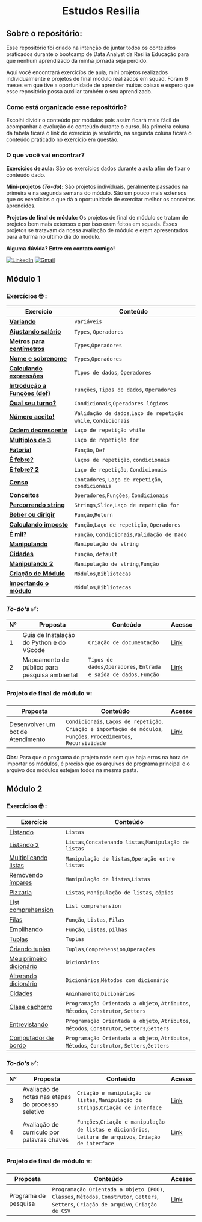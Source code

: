 
</p>
<p align="left">
<h1 align="center">Estudos Resilia</h3>
</p>


## Sobre o repositório:

Esse repositório foi criado na intenção de juntar todos os conteúdos práticados durante o bootcamp de Data Analyst da Resilia Educação para que nenhum aprendizado da minha jornada seja perdido. 

Aqui você encontrará exercicíos de aula, mini projetos realizados individualmente e projetos de final módulo realizados em squad. Foram 6 meses em que tive a oportunidade de aprender muitas coisas e espero que esse repositório possa auxiliar também o seu aprendizado.

### Como está organizado esse repositório?

Escolhi dividir o conteúdo por módulos pois assim ficará mais fácil de acompanhar a evolução do conteúdo durante o curso. Na primeira coluna da tabela ficará o link do exercício ja resolvido, na segunda coluna ficará o conteúdo práticado no exercício em questão.
<p>

### O que você vai encontrar?

**Exercicios de aula:** São os exercícios dados durante a aula afim de fixar o conteúdo dado. 

**Mini-projetos (*To-do*):** São projetos indivíduais, geralmente passados na primeira e na segunda semana do módulo. São um pouco mais extensos que os exercícios o que dá a oportunidade de exercitar melhor os conceitos aprendidos.

**Projetos de final de módulo:**  Os projetos de final de módulo se tratam de projetos bem mais extensos e por isso eram feitos em squads. Esses projetos se tratavam da nossa avaliação de módulo e eram apresentados para a turma no último dia do módulo.
</p>

**Alguma dúvida? Entre em contato comigo!**


[![LinkedIn](https://img.shields.io/badge/-LINKEDIN-0077B5?style=for-the-badge&logo=linkedin&logoColor=white)](https://www.linkedin.com/in/luizasampaiods/) [![Gmail](https://img.shields.io/badge/-Gmail-e3241e?style=for-the-badge&logo=Gmail&logoColor=white)](https://mail.google.com/mail/u/0/?fs=1&to=ssampaiolu@gmail.com&su=Contato%20via%20curr%C3%ADculo.&body=&bcc=&tf=cm)



## Módulo 1

### Exercícios 🤓 :

| Exercício | Conteúdo |
|--|--|
| [**Variando**](https://github.com/luizasampaio-s/EstudosResilia/blob/main/M%C3%B3dulo1/Variando.py)  | `variáveis` |  
|[**Ajustando salário**](https://github.com/luizasampaio-s/EstudosResilia/blob/main/M%C3%B3dulo1/Ajustando-sal%C3%A1rio.py)|`Types`, `Operadores`|
|[**Metros para centímetros**](https://github.com/luizasampaio-s/EstudosResilia/blob/main/M%C3%B3dulo1/Metros-para-cent%C3%ADmetros.py)|`Types`,`Operadores`
|[**Nome e sobrenome**](https://github.com/luizasampaio-s/EstudosResilia/blob/main/M%C3%B3dulo1/4-Nome-e-sobrenome.py)|`Types`,`Operadores`|
|[**Calculando expressões**](https://github.com/luizasampaio-s/EstudosResilia/blob/main/M%C3%B3dulo1/5-Calculando-express%C3%B5es.py)| `Tipos de dados`, `Operadores` |
|[**Introdução a Funções (def)**](https://github.com/luizasampaio-s/EstudosResilia/blob/main/M%C3%B3dulo1/6-Introdu%C3%A7%C3%A3o-funcoes.py)|`Funções`, `Tipos de dados`, `Operadores`|
|[**Qual seu turno?**](https://github.com/luizasampaio-s/EstudosResilia/blob/main/M%C3%B3dulo1/7-Turno.py)| `Condicionais`,`Operadores lógicos`
|[**Número aceito!**](https://github.com/luizasampaio-s/EstudosResilia/blob/main/M%C3%B3dulo1/8-N%C3%BAmero-aceito.py)| `Validação de dados`,`Laço de repetição while`, `Condicionais`|
|[**Ordem decrescente**](https://github.com/luizasampaio-s/EstudosResilia/blob/main/M%C3%B3dulo1/9-Ordem-decrescente.py)|`Laço de repetição while`|
|[**Multiplos de 3**](https://github.com/luizasampaio-s/EstudosResilia/blob/main/M%C3%B3dulo1/10-Multiplos-de-3.py)| `Laço de repetição for`|
|[**Fatorial**](https://github.com/luizasampaio-s/EstudosResilia/blob/main/M%C3%B3dulo1/11-Fatorial.py)| `Função`, `Def`|
|[**É febre?**](https://github.com/luizasampaio-s/EstudosResilia/blob/main/M%C3%B3dulo1/12-%C3%89-Febre.py)| `laços de repetição`, `condicionais` |
|[**É febre? 2**](https://github.com/luizasampaio-s/EstudosResilia/blob/main/M%C3%B3dulo1/13-%C3%89-Febre-2.py)| `Laço de repetição`, `Condicionais`|
|[**Censo**](https://github.com/luizasampaio-s/EstudosResilia/blob/main/M%C3%B3dulo1/14-Censo.py)|`Contadores`, `Laço de repetição`, `condicionais`|
|[**Conceitos**](https://github.com/luizasampaio-s/EstudosResilia/blob/main/M%C3%B3dulo1/15-Conceitos.py)| `Operadores`,`Funções`, `Condicionais`|
|[**Percorrendo string**](https://github.com/luizasampaio-s/EstudosResilia/blob/main/M%C3%B3dulo1/16-Percorrendo-String.py)|`Strings`,`Slice`,`Laço de repetição for`|
|[**Beber ou dirigir**](https://github.com/luizasampaio-s/EstudosResilia/blob/main/M%C3%B3dulo1/17-Beber-ou-dirigir.py)| `Função`,`Return`|
|[**Calculando imposto**](https://github.com/luizasampaio-s/EstudosResilia/blob/main/M%C3%B3dulo1/18-Calculo-imposto.py)| `Função`,`Laço de repetição`, `Operadores`|
|[**É mil?**](https://github.com/luizasampaio-s/EstudosResilia/blob/main/M%C3%B3dulo1/19-Maior-menor-que-mil.py)|`Função`, `Condicionais`,`Validação de Dado`|
|[**Manipulando**](https://github.com/luizasampaio-s/EstudosResilia/blob/main/M%C3%B3dulo1/20-Manipulando.py)|`Manipulação de string`|
|[**Cidades**](https://github.com/luizasampaio-s/EstudosResilia/blob/main/M%C3%B3dulo1/21-Cidade-Pais.py)|  `função`, `default`|
|[**Manipulando 2**](https://github.com/luizasampaio-s/EstudosResilia/blob/main/M%C3%B3dulo1/22-Def-String.py)| `Manipulação de string`,`Função`|
|[**Criação de Módulo**](https://github.com/luizasampaio-s/EstudosResilia/blob/main/M%C3%B3dulo1/Modulo.py)| `Módulos`,`Bibliotecas`|
|[**Importando o módulo**](https://github.com/luizasampaio-s/EstudosResilia/blob/main/M%C3%B3dulo1/24-Utilizando-modulo.py)| `Módulos`,`Bibliotecas`|

### *To-do's* ✅:

N° | Proposta | Conteúdo| Acesso | 
|--|--|--|--|
1 | Guia de Instalação do Python e do VScode | `Criação de documentação`| [Link](https://docs.google.com/document/d/1bUfA332_vvT7TfLuMuVgFAmHhsRMa53pSWmwzvCvMLA/edit?usp=sharing)
2| Mapeamento de público para pesquisa ambiental |`Tipos de dados`,`Operadores`, `Entrada e saída de dados`, `Função`|[Link](https://github.com/luizasampaio-s/EstudosResilia/blob/main/M%C3%B3dulo1/TODO%232%20-%20Luiza%20Sampaio%20%5BT20%5D.py)
### **Projeto de final de módulo ⭐**:

| Proposta | Conteúdo| Acesso | 
|--|--|--|
|Desenvolver um bot de Atendimento| `Condicionais`, `Laços de repetição`, `Criação e importação de módulos`, `Funções`, `Procedimentos`, `Recursividade`| [Link](https://github.com/luizasampaio-s/Projeto1)

**Obs**: Para que o programa do projeto rode sem que haja erros na hora de importar os módulos, é preciso que os arquivos do programa principal e o arquivo dos módulos estejam todos na mesma pasta.

## Módulo 2

### Exercícios 🤓 :

| Exercício | Conteúdo |
|---|---|
|[Listando](https://github.com/luizasampaio-s/EstudosResilia/blob/main/M%C3%B3dulo%202/1-Listando.py)|`Listas`|
|[Listando 2](https://github.com/luizasampaio-s/EstudosResilia/blob/main/M%C3%B3dulo%202/2-Listando%202.py)|`Listas`,`Concatenando listas`,`Manipulação de listas`|
|[Multiplicando listas](https://github.com/luizasampaio-s/EstudosResilia/blob/main/M%C3%B3dulo%202/3-Multiplicando-listas.py)|`Manipulação de listas`,`Operação entre listas`|
|[Removendo ímpares](https://github.com/luizasampaio-s/EstudosResilia/blob/main/M%C3%B3dulo%202/4-Removendo-impares.py)|`Manipulação de listas`,`Listas`|
|[Pizzaria](https://github.com/luizasampaio-s/EstudosResilia/blob/main/M%C3%B3dulo%202/5-Sabores-pizza.py)|`Listas`, `Manipulação de listas`, `cópias`|
|[List comprehension](https://github.com/luizasampaio-s/EstudosResilia/blob/main/M%C3%B3dulo%202/6-List-compreheensio.py)|`List comprehension`| 
|[Filas](https://github.com/luizasampaio-s/EstudosResilia/blob/main/M%C3%B3dulo%202/7-fila.py)| `Função`, `Listas`, `Filas`|
|[Empilhando](https://github.com/luizasampaio-s/EstudosResilia/blob/main/M%C3%B3dulo%202/8-pilha.py)|`Função`, `Listas`, `pilhas`|
|[Tuplas](https://github.com/luizasampaio-s/EstudosResilia/blob/main/M%C3%B3dulo%202/9-tupla.py)| `Tuplas`|
|[Criando tuplas](https://github.com/luizasampaio-s/EstudosResilia/blob/main/M%C3%B3dulo%202/10-Criando-tupla.py)|`Tuplas`,`Comprehension`,`Operações`|
|[Meu primeiro dicionário](https://github.com/luizasampaio-s/EstudosResilia/blob/main/M%C3%B3dulo%202/11-Primeiro-dicionario.py)| `Dicionários`|
|[Alterando dicionário](https://github.com/luizasampaio-s/EstudosResilia/blob/main/M%C3%B3dulo%202/12-Alterando-dicionarios.py)|`Dicionários`,`Métodos com dicionário`|
|[Cidades](https://github.com/luizasampaio-s/EstudosResilia/blob/main/M%C3%B3dulo%202/13-Cidades.py)| `Aninhamento`,`Dicionários`| 
|[Clase cachorro](https://github.com/luizasampaio-s/EstudosResilia/blob/main/M%C3%B3dulo%202/14-Classe-cachorro.py)|`Programação Orientada a objeto`, `Atributos`, `Métodos`, `Construtor`, `Setters`|
|[Entrevistando](https://github.com/luizasampaio-s/EstudosResilia/blob/main/M%C3%B3dulo%202/15-Entrevistas.py)|`Programação Orientada a objeto`, `Atributos`, `Métodos`, `Construtor`, `Setters`,`Getters`|
|[Computador de bordo](https://github.com/luizasampaio-s/EstudosResilia/blob/main/M%C3%B3dulo%202/16-Computador-de-bordo.py)|  `Programação Orientada a objeto`, `Atributos`, `Métodos`, `Construtor`, `Setters`,`Getters`|

### *To-do's* ✅:
N° | Proposta | Conteúdo| Acesso | 
|--|--|--|--|
3| Avaliação de notas nas etapas do processo seletivo | `Criação e manipulação de listas`, `Manipulação de strings`,`Criação de interface`| [Link](https://github.com/luizasampaio-s/EstudosResilia/blob/main/M%C3%B3dulo%202/Todo3.py)|
4| Avaliação de currículo por palavras chaves|`Funções`,`Criação e manipulação de listas e dicionários`, `Leitura de arquivos`, `Criação de interface` |[Link](https://github.com/luizasampaio-s/EstudosResilia/blob/main/M%C3%B3dulo%202/Todo4.py)

### **Projeto de final de módulo ⭐**:

| Proposta | Conteúdo| Acesso | 
|--|--|--|
|Programa de pesquisa| `Programação Orientada a Objeto (POO)`, `Classes`, `Métodos`, `Construtor`, `Getters`, `Setters`, `Criação de arquivo`, `Criação de CSV`| [Link](https://github.com/luizasampaio-s/Projeto2)